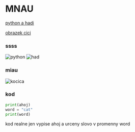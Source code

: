 # MNAU
[python a hadi](#ssss)

[obrazek cici](#miau)
### ssss
![python](https://github.com/user-attachments/assets/68ca563d-8234-4614-93ca-3f78813016f8)
![had](https://github.com/user-attachments/assets/eb70ccf7-9199-439f-85fe-cb5e327f628c)


### miau
![kocica](https://github.com/user-attachments/assets/f099985a-2e13-4ac3-9cb8-9a758cdb2d5c)


### kod
```python
print(ahoj)
word = "cat"
print(word)

```
kod realne jen vypise ahoj a urceny slovo v promenny word
